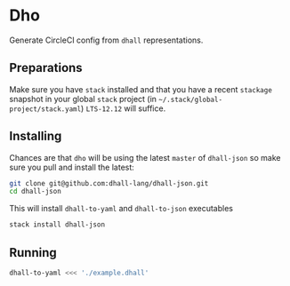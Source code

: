 # Dho

Generate CircleCI config from `dhall` representations.

## Preparations

Make sure you have `stack` installed and that you have a recent `stackage` snapshot in your global `stack` project (in `~/.stack/global-project/stack.yaml`) `LTS-12.12` will suffice.

## Installing

Chances are that `dho` will be using the latest `master` of `dhall-json` so make sure you pull and install the latest:

```bash
git clone git@github.com:dhall-lang/dhall-json.git
cd dhall-json
```

This will install `dhall-to-yaml` and `dhall-to-json` executables

```bash
stack install dhall-json
```

## Running

```bash
dhall-to-yaml <<< './example.dhall'
```
